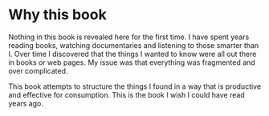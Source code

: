 # Why this book

Nothing in this book is revealed here for the first time. I have spent years reading books, watching documentaries and listening to those smarter than I. Over time I discovered that the things I wanted to know were all out there in books or web pages. My issue was that everything was fragmented and over complicated.

This book attempts to structure the things I found in a way that is productive and effective for consumption. This is the book I wish I could have read years ago.